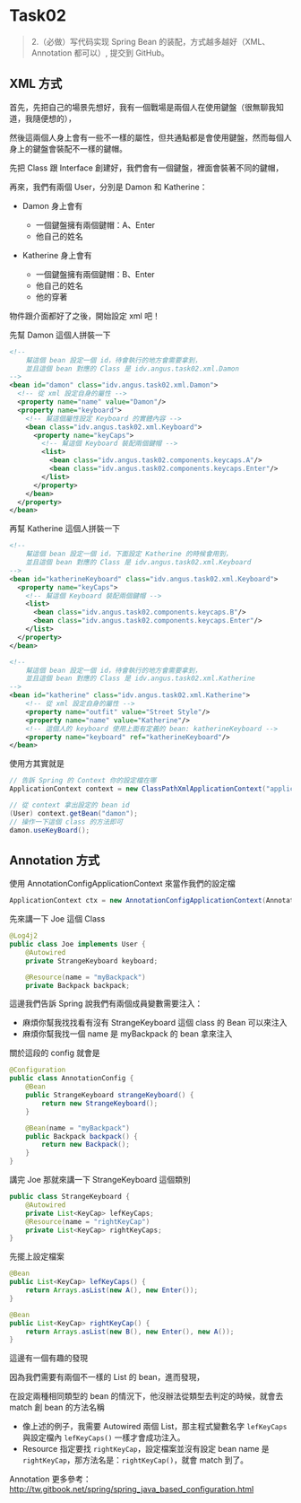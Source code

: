 # Task02
> 2.（必做）写代码实现 Spring Bean 的装配，方式越多越好（XML、Annotation 都可以）, 提交到 GitHub。 

## XML 方式

首先，先把自己的場景先想好，我有一個戰場是兩個人在使用鍵盤（很無聊我知道，我隨便想的），

然後這兩個人身上會有一些不一樣的屬性，但共通點都是會使用鍵盤，然而每個人身上的鍵盤會裝配不一樣的鍵帽。

先把 Class 跟 Interface 創建好，我們會有一個鍵盤，裡面會裝著不同的鍵帽，

再來，我們有兩個 User，分別是 Damon 和 Katherine：
- Damon 身上會有
  - 一個鍵盤擁有兩個鍵帽：A、Enter
  - 他自己的姓名 

- Katherine 身上會有
  - 一個鍵盤擁有兩個鍵帽：B、Enter
  - 他自己的姓名
  - 他的穿著
  
物件跟介面都好了之後，開始設定 xml 吧！

先幫 Damon 這個人拼裝一下

```xml
<!-- 
    幫這個 bean 設定一個 id，待會執行的地方會需要拿到，
    並且這個 bean 對應的 Class 是 idv.angus.task02.xml.Damon
-->
<bean id="damon" class="idv.angus.task02.xml.Damon">
  <!-- 從 xml 設定自身的屬性 -->
  <property name="name" value="Damon"/>
  <property name="keyboard">
    <!-- 幫這個屬性設定 Keyboard 的實體內容 -->
    <bean class="idv.angus.task02.xml.Keyboard">
      <property name="keyCaps">
        <!-- 幫這個 Keyboard 裝配兩個鍵帽 -->
        <list>
          <bean class="idv.angus.task02.components.keycaps.A"/>
          <bean class="idv.angus.task02.components.keycaps.Enter"/>
        </list>
      </property>
    </bean>
  </property>
</bean>
```

再幫 Katherine 這個人拼裝一下

```xml
<!-- 
    幫這個 bean 設定一個 id，下面設定 Katherine 的時候會用到，
    並且這個 bean 對應的 Class 是 idv.angus.task02.xml.Keyboard
-->
<bean id="katherineKeyboard" class="idv.angus.task02.xml.Keyboard">
  <property name="keyCaps">
    <!-- 幫這個 Keyboard 裝配兩個鍵帽 -->
    <list>
      <bean class="idv.angus.task02.components.keycaps.B"/>
      <bean class="idv.angus.task02.components.keycaps.Enter"/>
    </list>
  </property>
</bean>
```
```xml
<!-- 
    幫這個 bean 設定一個 id，待會執行的地方會需要拿到，
    並且這個 bean 對應的 Class 是 idv.angus.task02.xml.Katherine
-->
<bean id="katherine" class="idv.angus.task02.xml.Katherine">
    <!-- 從 xml 設定自身的屬性 -->
    <property name="outfit" value="Street Style"/>
    <property name="name" value="Katherine"/>
    <!-- 這個人的 keyboard 使用上面有定義的 bean: katherineKeyboard -->
    <property name="keyboard" ref="katherineKeyboard"/>
</bean>
```
使用方其實就是

```java
// 告訴 Spring 的 Context 你的設定檔在哪
ApplicationContext context = new ClassPathXmlApplicationContext("application-context.xml");
```

```java
// 從 context 拿出設定的 bean id
(User) context.getBean("damon");
// 操作一下這個 class 的方法即可
damon.useKeyBoard();
```

## Annotation 方式

使用 AnnotationConfigApplicationContext 來當作我們的設定檔
```java
ApplicationContext ctx = new AnnotationConfigApplicationContext(AnnotationConfig.class);
```

先來講一下 Joe 這個 Class
```java
@Log4j2
public class Joe implements User {
    @Autowired
    private StrangeKeyboard keyboard;

    @Resource(name = "myBackpack")
    private Backpack backpack;
```

這邊我們告訴 Spring 說我們有兩個成員變數需要注入：

- 麻煩你幫我找找看有沒有 StrangeKeyboard 這個 class 的 Bean 可以來注入
- 麻煩你幫我找一個 name 是 myBackpack 的 bean 拿來注入

關於這段的 config 就會是

```java
@Configuration
public class AnnotationConfig {
    @Bean
    public StrangeKeyboard strangeKeyboard() {
        return new StrangeKeyboard();
    }

    @Bean(name = "myBackpack")
    public Backpack backpack() {
        return new Backpack();
    }
}
```

講完 Joe 那就來講一下 StrangeKeyboard 這個類別
```java
public class StrangeKeyboard {
    @Autowired
    private List<KeyCap> lefKeyCaps;
    @Resource(name = "rightKeyCap")
    private List<KeyCap> rightKeyCaps;
}
```

先擺上設定檔案

```java
@Bean
public List<KeyCap> lefKeyCaps() {
    return Arrays.asList(new A(), new Enter());
}

@Bean
public List<KeyCap> rightKeyCap() {
    return Arrays.asList(new B(), new Enter(), new A());
}
```

這邊有一個有趣的發現

因為我們需要有兩個不一樣的 List<KeyCap> 的 bean，進而發現，

在設定兩種相同類型的 bean 的情況下，他沒辦法從類型去判定的時候，就會去 match 創 bean 的方法名稱

- 像上述的例子，我需要 Autowired 兩個 List<KeyCap>，那主程式變數名字 `lefKeyCaps` 與設定檔內 `lefKeyCaps()` 一樣才會成功注入。
- Resource 指定要找 `rightKeyCap`，設定檔案並沒有設定 bean name 是 `rightKeyCap`，那方法名是：`rightKeyCap()`，就會 match 到了。  

Annotation 更多參考：http://tw.gitbook.net/spring/spring_java_based_configuration.html
